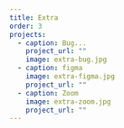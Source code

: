 ```yaml
---
title: Extra
order: 3
projects:
  - caption: Bug...
    project_url: ""
    image: extra-bug.jpg
  - caption: figma
    image: extra-figma.jpg
    project_url: ""
  - caption: Zoom
    image: extra-zoom.jpg
    project_url: ""
---
```

